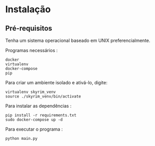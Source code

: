 # Instalação


## Pré-requisitos

Tenha um sistema operacional baseado em UNIX preferencialmente.

Programas necessários :
```
docker
virtualenv
docker-compose
pip
```

Para criar um ambiente isolado e ativá-lo, digite:
``` 
virtualenv skyrim_venv
source ./skyrim_venv/bin/activate
``` 
Para instalar as dependências :
```
pip install -r requirements.txt 
sudo docker-compose up -d
```
Para executar o programa :

```
python main.py
```
